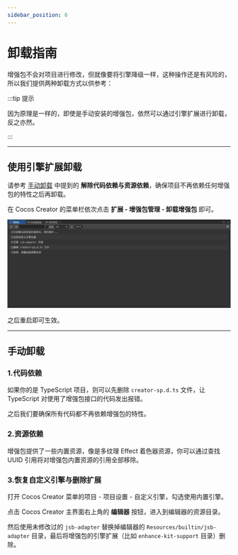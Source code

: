 ```yaml
---
sidebar_position: 6
---
```


# 卸载指南

增强包不会对项目进行修改，但就像要将引擎降级一样，这种操作还是有风险的，所以我们提供两种卸载方式以供参考：

:::tip 提示

因为原理是一样的，即使是手动安装的增强包，依然可以通过引擎扩展进行卸载，反之亦然。

:::

---
## 使用引擎扩展卸载 

请参考 [手动卸载](#手动卸载) 中提到的 **解除代码依赖与资源依赖**，确保项目不再依赖任何增强包的特性之后再卸载。

在 Cocos Creator 的菜单栏依次点击 **扩展 - 增强包管理 - 卸载增强包** 即可。

![plugin-uninstall](./assets/plugin-uninstall.png)

之后重启即可生效。

---
## 手动卸载

### 1.代码依赖

如果你的是 TypeScript 项目，则可以先删除 `creator-sp.d.ts` 文件，让 TypeScript 对使用了增强包接口的代码发出报错。

之后我们要确保所有代码都不再依赖增强包的特性。

### 2.资源依赖

增强包提供了一些内置资源，像是多纹理 Effect 着色器资源，你可以通过查找 UUID 引用将对增强包内置资源的引用全部移除。

### 3.恢复自定义引擎与删除扩展

打开 Cocos Creator 菜单的项目 - 项目设置 - 自定义引擎，勾选使用内置引擎。

点击 Cocos Creator 主界面右上角的 **编辑器** 按钮，进入到编辑器的资源目录。

然后使用未修改过的 `jsb-adapter` 替换掉编辑器的 `Resources/builtin/jsb-adapter` 目录，最后将增强包的引擎扩展（比如 `enhance-kit-support` 目录）删除。
